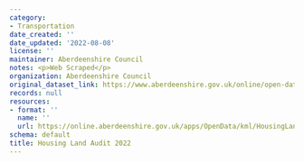 ```yaml
---
category:
- Transportation
date_created: ''
date_updated: '2022-08-08'
license: ''
maintainer: Aberdeenshire Council
notes: <p>Web Scraped</p>
organization: Aberdeenshire Council
original_dataset_link: https://www.aberdeenshire.gov.uk/online/open-data/
records: null
resources:
- format: ''
  name: ''
  url: https://online.aberdeenshire.gov.uk/apps/OpenData/kml/HousingLandAudit2022.kmz
schema: default
title: Housing Land Audit 2022
---
```

